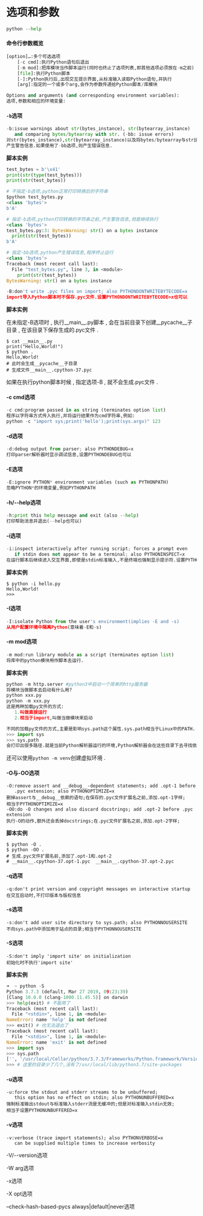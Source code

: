 # 选项和参数

```py
python --help
```

#### 命令行参数概览

```py
[option]…:多个可选选项
    [-c cmd]:执行Python语句后退出
    [-m mod]:把库模块当作脚本运行(同时也终止了选项列表,即其他选项必须放在-m之前)
    [file]:执行Python脚本
    [-]:Python执行后,出现交互提示界面,从标准输入读取Python语句,并执行
    [arg]:指定的一个或多个arg,会作为参数传递给Python脚本/库模块
```

```py
Options and arguments (and corresponding environment variables):
选项,参数和相应的环境变量:
```

#### `-b`选项

```py
-b:issue warnings about str(bytes_instance), str(bytearray_instance)
   and comparing bytes/bytearray with str. (-bb: issue errors)
对str(bytes_instance),str(bytearray_instance)以及将bytes/bytearray与str比较时,
产生警告信息.如果使用了-bb选项,则产生错误信息.
```

**脚本实例**

```py
test_bytes = b'\x41'
print(str(type(test_bytes)))
print(str(test_bytes))

# 不指定-b选项,python正常打印转换后的字符串
$python test_bytes.py
<class 'bytes'>
b'A'

# 指定-b选项,python打印转换的字符串之前,产生警告信息,但是继续执行
<class 'bytes'>
test_bytes.py:3: BytesWarning: str() on a bytes instance
  print(str(test_bytes))
b'A'

# 指定-bb选项,python产生错误信息,程序终止运行
<class 'bytes'>
Traceback (most recent call last):
  File "test_bytes.py", line 3, in <module>
    print(str(test_bytes))
BytesWarning: str() on a bytes instance
```

```py
-B:don't write .pyc files on import; also PYTHONDONTWRITEBYTECODE=x
import导入Python脚本时不保存.pyc文件.设置PYTHONDONTWRITEBYTECODE=x也可以
```

**脚本实例**

在未指定-B选项时 , 执行\_\_main\_\_.py脚本 , 会在当前目录下创建\_\_pycache\_\_子目录 , 在该目录下保存生成的.pyc文件 .

```
$ cat __main__.py
print("Hello,World!")
$ python .
Hello,World!
# 此时会生成__pycache__子目录
# 生成文件__main__.cpython-37.pyc
```

如果在执行python脚本时候 , 指定选项-B , 就不会生成.pyc文件 .

#### -c cmd选项

```py
-c cmd:program passed in as string (terminates option list)
程序以字符串方式传入执行,并将运行结果作为cmd字符串,例如:
python -c "import sys;print('hello');print(sys.argv)" 123
```

#### -d选项

```py
-d:debug output from parser; also PYTHONDEBUG=x
打印parser解析器时显示调试信息,设置PYTHONDEBUG也可以
```

#### -E选项

```py
-E:ignore PYTHON* environment variables (such as PYTHONPATH)
忽略PYTHON*的环境变量,例如PYTHONPATH
```

#### -h/--help选项

```py
-h:print this help message and exit (also --help)
打印帮助消息并退出(--help也可以)
```

#### -i选项

```py
-i:inspect interactively after running script; forces a prompt even
   if stdin does not appear to be a terminal; also PYTHONINSPECT=x
在运行脚本后继续进入交互界面,即使是stdin标准输入,不是终端也强制显示提示符.设置PYTHONINSPECT也可以.
```

**脚本实例**

```
$ python -i hello.py
Hello,World!
>>>
```

#### -I选项

```py
-I:isolate Python from the user's environment(implies -E and -s)
从用户配置环境中隔离Python(意味着-E和-s)
```

#### -m mod选项

```py
-m mod:run library module as a script (terminates option list)
将库中的python模块用作脚本去运行.
```

**脚本实例**

```py
python -m http.server #python3中启动一个简单的http服务器
将模块当做脚本去启动有什么用?
python xxx.py
python -m xxx.py
这是两种加载py文件的方式:
   1.叫做直接运行
   2.相当于import,叫做当做模块来启动

不同的加载py文件的方式,主要是影响sys.path这个属性.sys.path相当于Linux中的PATH.
>>> import sys
>>> sys.path
会打印出很多路径.就是当前Python解析器运行的环境,Python解析器会在这些目录下去寻找依赖库.
```

还可以使用`python -m venv`创建虚拟环境 .

#### -O与-OO选项

```
-O:remove assert and __debug__-dependent statements; add .opt-1 before
   .pyc extension; also PYTHONOPTIMIZE=x
删掉assert与__debug__依赖的语句;在保存的.pyc文件扩展名之前,添加.opt-1字样;
相当于PYTHONOPTIMIZE=x
-OO:do -O changes and also discard docstrings; add .opt-2 before .pyc extension
执行-O的动作,额外还会丢掉docstrings;在.pyc文件扩展名之前,添加.opt-2字样;
```

**脚本实例**

```
$ python -O .
$ python -OO .
# 生成.pyc文件扩展名前,添加了.opt-1和.opt-2
# __main__.cpython-37.opt-1.pyc  __main__.cpython-37.opt-2.pyc
```

#### -q选项

```
-q:don't print version and copyright messages on interactive startup
在交互启动时,不打印版本与版权信息
```

#### -s选项

```
-s:don't add user site directory to sys.path; also PYTHONNOUSERSITE
不向sys.path中添加用于站点的目录;相当于PYTHONNOUSERSITE
```

#### -S选项

```
-S:don't imply 'import site' on initialization
初始化时不执行'import site'
```

**脚本实例**

```py
➜  ~ python -S
Python 3.7.3 (default, Mar 27 2019, 09:23:39)
[Clang 10.0.0 (clang-1000.11.45.5)] on darwin
>>> help(exit) # 不能用了
Traceback (most recent call last):
  File "<stdin>", line 1, in <module>
NameError: name 'help' is not defined
>>> exit() # 也无法退出了
Traceback (most recent call last):
  File "<stdin>", line 1, in <module>
NameError: name 'exit' is not defined
>>> import sys
>>> sys.path
['', '/usr/local/Cellar/python/3.7.3/Frameworks/Python.framework/Versions/3.7/lib/python37.zip', '/usr/local/Cellar/python/3.7.3/Frameworks/Python.framework/Versions/3.7/lib/python3.7', '/usr/local/Cellar/python/3.7.3/Frameworks/Python.framework/Versions/3.7/lib/python3.7/lib-dynload']
>>> # 这里的目录少了几个,没有了/usr/local/lib/python3.7/site-packages
```

#### -u选项

```
-u:force the stdout and stderr streams to be unbuffered;
   this option has no effect on stdin; also PYTHONUNBUFFERED=x
强制标准输出stdout与标准输入stderr流是无缓冲的;但是对标准输入stdin无效;
相当于设置PYTHONUNBUFFERED=x
```

#### -v选项

```
-v:verbose (trace import statements); also PYTHONVERBOSE=x
   can be supplied multiple times to increase verbosity
```

-V/--version选项

-W arg选项

-x选项

-X opt选项

–check-hash-based-pycs always\|default\|never选项

